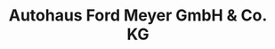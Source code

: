 ---
title: "Autohaus Ford Meyer GmbH & Co. KG"
url: /minden/autohaus-ford-meyer-gmbh-und-co-kg/
shop: Autohaus
---